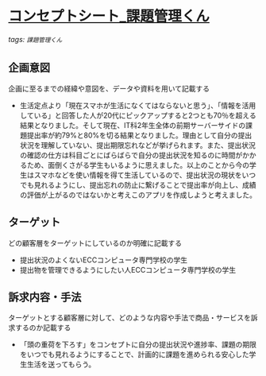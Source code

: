 [コンセプトシート_課題管理くん](https://hackmd.io/@2uWHWfDXTSmSmh_QJTqYfA/HkMxzpbrY)
===
###### tags: `課題管理くん`

## 企画意図
企画に至るまでの経緯や意図を、データや資料を用いて記載する

- 生活定点より「現在スマホが生活になくてはならないと思う」、「情報を活用している」と回答した人が20代にピックアップすると2つとも70％を超える結果となりました。そして現在、IT科2年生全体の前期サーバーサイドの課題提出率が約79%と80%を切る結果となりました。理由として自分の提出状況を理解していない、提出期限忘れなどが挙げられます。また、提出状況の確認の仕方は科目ごとにばらばらで自分の提出状況を知るのに時間がかかるため、面倒くさがる学生もいるように思えました。以上のことから今の学生はスマホなどを使い情報を得て生活しているので、提出状況の現状をいつでも見れるようにし、提出忘れの防止に繋げることで提出率が向上し、成績の評価が上がるのではないかと考えこのアプリを作成しようと考えました。

## ターゲット
どの顧客層をターゲットにしているのか明確に記載する
- 提出状況のよくないECCコンピュータ専門学校の学生
- 提出物を管理できるようにしたい人ECCコンピュータ専門学校の学生

## 訴求内容・手法
ターゲットとする顧客層に対して、どのような内容や手法で商品・サービスを訴求するのか記載する

- 「頭の重荷を下ろす」をコンセプトに自分の提出状況や進捗率、課題の期限をいつでも見れるようにすることで、計画的に課題を進められる安心した学生生活を送ってもらう。